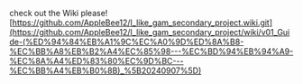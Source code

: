 check out the Wiki please!
[https://github.com/AppleBee12/I_like_gam_secondary_project.wiki.git](https://github.com/AppleBee12/I_like_gam_secondary_project/wiki/v01_Guide-(%ED%94%84%EB%A1%9C%EC%A0%9D%ED%8A%B8-%EC%BB%A8%EB%B2%A4%EC%85%98---%EC%BD%94%EB%94%A9-%EC%8A%A4%ED%83%80%EC%9D%BC---%EC%BB%A4%EB%B0%8B)_%5B20240907%5D)
